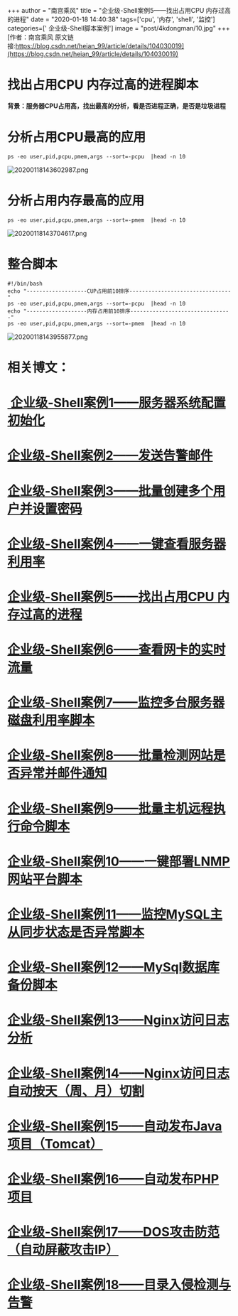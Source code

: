 +++
author = "南宫乘风"
title = "企业级-Shell案例5——找出占用CPU 内存过高的进程"
date = "2020-01-18 14:40:38"
tags=['cpu', '内存', 'shell', '监控']
categories=[' 企业级-Shell脚本案例']
image = "post/4kdongman/10.jpg"
+++
[作者：南宫乘风   原文链接:https://blog.csdn.net/heian_99/article/details/104030019](https://blog.csdn.net/heian_99/article/details/104030019)

# 找出占用CPU 内存过高的进程脚本

**背景：服务器CPU占用高，找出最高的分析，看是否进程正确，是否是垃圾进程**

# **分析占用CPU最高的应用**

```
ps -eo user,pid,pcpu,pmem,args --sort=-pcpu  |head -n 10

```

![20200118143602987.png](https://img-blog.csdnimg.cn/20200118143602987.png)

# **分析占用内存最高的应用**

```
ps -eo user,pid,pcpu,pmem,args --sort=-pmem  |head -n 10
```

![20200118143704617.png](https://img-blog.csdnimg.cn/20200118143704617.png)

# 整合脚本

```
#!/bin/bash
echo "-------------------CUP占用前10排序--------------------------------"
ps -eo user,pid,pcpu,pmem,args --sort=-pcpu  |head -n 10
echo "-------------------内存占用前10排序--------------------------------"
ps -eo user,pid,pcpu,pmem,args --sort=-pmem  |head -n 10
```

![20200118143955877.png](https://img-blog.csdnimg.cn/20200118143955877.png)

# 相关博文：

# [ 企业级-Shell案例1——服务器系统配置初始化](https://blog.csdn.net/heian_99/article/details/104027379)

# [企业级-Shell案例2——发送告警邮件](https://blog.csdn.net/heian_99/article/details/104028229)

# [企业级-Shell案例3——批量创建多个用户并设置密码](https://blog.csdn.net/heian_99/article/details/104028407)

# [企业级-Shell案例4——一键查看服务器利用率](https://blog.csdn.net/heian_99/article/details/104028739)

# [企业级-Shell案例5——找出占用CPU 内存过高的进程](https://blog.csdn.net/heian_99/article/details/104030019)

# [企业级-Shell案例6——查看网卡的实时流量](https://blog.csdn.net/heian_99/article/details/104030173)

# [企业级-Shell案例7——监控多台服务器磁盘利用率脚本](https://blog.csdn.net/heian_99/article/details/104031458)

# [企业级-Shell案例8——批量检测网站是否异常并邮件通知](https://blog.csdn.net/heian_99/article/details/104032121)

# [企业级-Shell案例9——批量主机远程执行命令脚本](https://blog.csdn.net/heian_99/article/details/104039706)

# [企业级-Shell案例10——一键部署LNMP网站平台脚本](https://blog.csdn.net/heian_99/article/details/104039886)

# [企业级-Shell案例11——监控MySQL主从同步状态是否异常脚本](https://blog.csdn.net/heian_99/article/details/104040379)

# [企业级-Shell案例12——MySql数据库备份脚本](https://blog.csdn.net/heian_99/article/details/104061077)

# [企业级-Shell案例13——Nginx访问日志分析](https://blog.csdn.net/heian_99/article/details/104061361)

# [企业级-Shell案例14——Nginx访问日志自动按天（周、月）切割](https://blog.csdn.net/heian_99/article/details/104061818)

# [企业级-Shell案例15——自动发布Java项目（Tomcat）](https://blog.csdn.net/heian_99/article/details/104062470)

# [企业级-Shell案例16——自动发布PHP项目](https://blog.csdn.net/heian_99/article/details/104062967)

# [企业级-Shell案例17——DOS攻击防范（自动屏蔽攻击IP）](https://blog.csdn.net/heian_99/article/details/104063402)

# [企业级-Shell案例18——目录入侵检测与告警](https://blog.csdn.net/heian_99/article/details/104063746)
